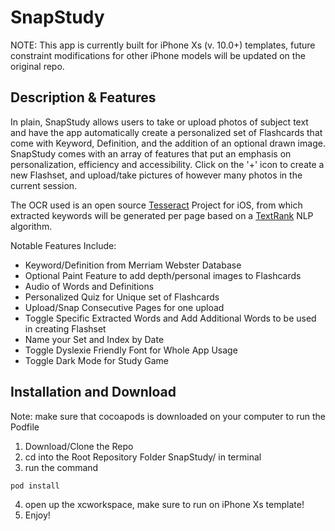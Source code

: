 # SnapStudy
NOTE: This app is currently built for iPhone Xs (v. 10.0+) templates, future constraint modifications for other iPhone models will be updated on the original repo.

## Description & Features

In plain, SnapStudy allows users to take or upload photos of subject text and have the app automatically create a personalized set of Flashcards that come with Keyword, Definition, and the addition of an optional drawn image. SnapStudy comes with an array of features that put an emphasis on personalization, efficiency and accessibility. Click on the '+' icon to create a new Flashset, and upload/take pictures of however many photos in the current session.

The OCR used is an open source [Tesseract](https://github.com/gali8/Tesseract-OCR-iOS) Project for iOS, from which extracted keywords will be generated per page based on a [TextRank](https://www.aclweb.org/anthology/W04-3252) NLP algorithm.

Notable Features Include:
* Keyword/Definition from Merriam Webster Database
* Optional Paint Feature to add depth/personal images to Flashcards
* Audio of Words and Definitions
* Personalized Quiz for Unique set of Flashcards
* Upload/Snap Consecutive Pages for one upload
* Toggle Specific Extracted Words and Add Additional Words to be used in creating Flashset
* Name your Set and Index by Date
* Toggle Dyslexie Friendly Font for Whole App Usage
* Toggle Dark Mode for Study Game

## Installation and Download
Note: make sure that cocoapods is downloaded on your computer to run the Podfile

1. Download/Clone the Repo
2. cd into the Root Repository Folder SnapStudy/ in terminal
3. run the command
```
pod install
```
4. open up the xcworkspace, make sure to run on iPhone Xs template!
5. Enjoy!
